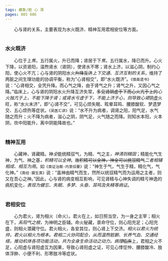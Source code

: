```yaml
---
tags: 藏象/脏 心 肾 
pages: 085 086
---
```

&emsp;&emsp;心与肾的关系，主要表现为水火既济、精神互用君相安位等方面。<br></br>

### 水火既济
&emsp;&emsp;心位于上<dfn>焦</dfn>，五行属火，升已而降；肾居于下<dfn>焦</dfn>，五行属水，降已而升。心火下降，以资肾阳，温煦肾水（肾阴），使肾水不寒；肾水上济，以滋心阴，制约心阳，使心火不亢；心与肾的阴阳水火~~升降互济~~<dfn>上下交通、互济互制的关系</dfn>，维持了两脏之间生理功能的协调平衡，称为“心肾相交”，即“水火既济”。`《慎斋遗书》`说：“心肾相交，全凭升降。而心气之降，由于肾气之升；肾气之升，又因心气之降。”临床上，心与肾的阴阳水火升降互济失常，~~多见肾阴虚于下而心火亢于上的~~<dfn>心火独亢于上，不能下降于肾；或肾水亏虚于下，不能上济于心，则导致心肾</dfn>阴虚火旺，称“水火未济”，即“心肾不交”，可见心烦失眠、眩晕耳鸣、腰膝酸软、梦遗梦交、五心烦热等症状。`《吴医汇讲》`说：“水不升为病者，调肾之阳，阳气足，水气随之而升；火不降为病者，滋心之阴，阴气足，火气随之而降。则知水本阳，火本阴，坎中阳能升，离中阴能降故也。”<br></br>

### 精神互用
&emsp;&emsp;心藏神，肾藏精。神<dfn>全</dfn>能统精驭气，为精、气之主<dfn>，神清则精固</dfn>；精能化气生神，为气、神之基<dfn>，积精可以全神</dfn>。~~故积精可以全神，神全可以统驭精气~~<dfn>二者相辅相成、相互为用</dfn>。如`《类证治裁·内景综要》`说：“神生于气，气生于精，精化气，气化神。”`《类经·摄生类》`说：“虽神由精气而生，然所以统驭精气而为运用之主者，则又在吾心之神。”因此，心与肾的病变相互影响，可见肾精与心神失调的精亏神逸的病机变化<dfn>，表现为健忘、失眠、多梦、头昏、耳鸣及失精等病证</dfn>。<br></br>

### 君相安位
&emsp;&emsp;心为君火，肾为相火（命火）。君火在上，如日照当空，为一身之主宰；相火在下，<dfn>系阳气之根，</dfn>为神明之臣辅。命火秘藏，禀命守位，则心阳充足；心阳充盛，则相火潜藏守位。君火相火，各安其位，则心肾上下交济。<dfn>相火以君火为统帅，君火以相火为根本。君相二火协同配合，从而温煦脏腑、长养气血、交通经络，推动机体各项功能活动，共为全身生命活动之动力。病理</dfn>~~临床~~上，君相之火不足，心阳虚与肾阳虚互为因果，导致心肾阳虚之证，可见心悸怔忡、腰膝酸冷、肢体浮肿、小便不利、形寒肢冷等症状。